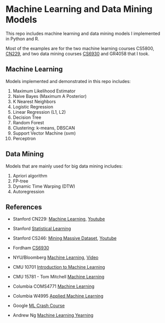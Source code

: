 # Machine Learning and Data Mining Models

This repo includes machine learning and data mining models I implemented in Python and R. 

Most of the examples are for the two machine learning courses CS5800, [CN229](http://cs229.stanford.edu/syllabus.html), and two data mining courses [CS6930](https://storm.cis.fordham.edu/~yzhao/fall2018/CS6930_syllabus.html) and GR4058 that I took. 


## Machine Learning 

Models implemented and demonstrated in this repo includes: 

1. Maximum Likelihood Estimator
2. Naive Bayes (Maximum A Posterior)
3. K Nearest Neighbors
4. Logistic Regression
5. Linear Regression (L1, L2)
6. Decision Tree
7. Random Forest
8. Clustering: k-means, DBSCAN
9. Support Vector Machine (svm)
10. Perceptron 

## Data Mining 

Models that are mainly used for big data mining includes:

1. Apriori algorithm
2. FP-tree
3. Dynamic Time Warping (DTW)
4. Autoregression

## References

* Stanford CN229: [Machine Learning](http://cs229.stanford.edu/syllabus.html), [Youtube](https://www.youtube.com/playlist?list=PLLssT5z_DsK-h9vYZkQkYNWcItqhlRJLN)

* Stanford [Statistical Learning](https://lagunita.stanford.edu/courses/HumanitiesSciences/StatLearning/Winter2016/about)

* Stanford CS246: [Mining Massive Dataset](http://web.stanford.edu/class/cs246/), [Youtube](https://www.youtube.com/playlist?list=PLLssT5z_DsK9JDLcT8T62VtzwyW9LNepV)

* Fordham [CS6930](https://storm.cis.fordham.edu/~yzhao/fall2018/CS6930_syllabus.html)

* NYU/Bloomberg [Machine Learning](https://davidrosenberg.github.io/ml2018/#home), [Video](https://bloomberg.github.io/foml/#lectures)

* CMU 10701 [Introduction to Machine Learning](http://www.cs.cmu.edu/~10701/lectures.html)

* CMU 15781 - Tom Mitchell [Machine Learning](http://www.cs.cmu.edu/~tom/10701_sp11/lectures.shtml)

* Columbia COMS4771 [Machine Learning](http://www.cs.columbia.edu/~djhsu/coms4771-f18/)

* Columbia W4995 [Applied Machine Learning](http://www.cs.columbia.edu/~amueller/comsw4995s18/syllabus/)

* Google [ML Crash Course](https://developers.google.com/machine-learning/crash-course/)

* Andrew Ng [Machine Learning Yearning](https://gallery.mailchimp.com/dc3a7ef4d750c0abfc19202a3/files/704291d2-365e-45bf-a9f5-719959dfe415/Ng_MLY01.pdf)

